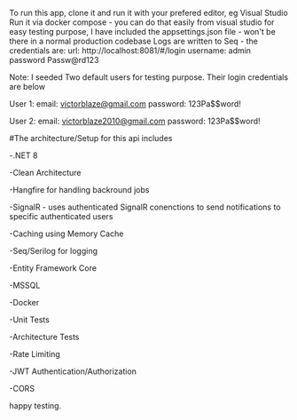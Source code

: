 To run this app, clone it and run it with your prefered editor, eg Visual Studio
Run it via docker compose - you can do that easily from visual studio
for easy testing purpose, I have included the appsettings.json file - won't be there in a normal production codebase
Logs are written to Seq - the credentials are: url: http://localhost:8081/#/login username: admin  password Passw@rd123

Note: I seeded Two default users for testing purpose. Their login credentials are below

User 1: email: victorblaze@gmail.com  password: 123Pa$$word!

User 2: email: victorblaze2010@gmail.com  password: 123Pa$$word!


#The architecture/Setup for this api includes

-.NET 8

-Clean Architecture

-Hangfire for handling backround jobs

-SignalR - uses authenticated SignalR conenctions to send notifications to specific authenticated users

-Caching using Memory Cache

-Seq/Serilog for logging

-Entity Framework Core

-MSSQL

-Docker 

-Unit Tests

-Architecture Tests

-Rate Limiting

-JWT Authentication/Authorization

-CORS

happy testing.
